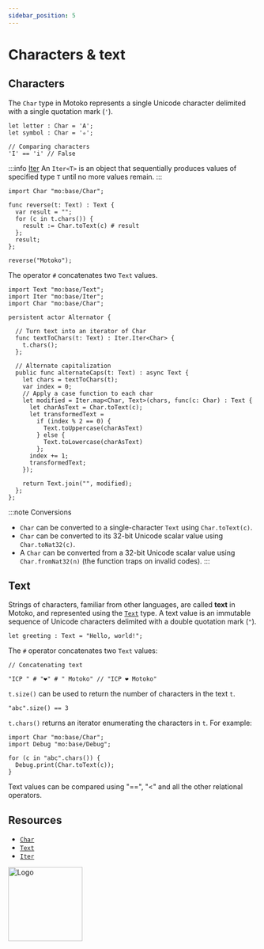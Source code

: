 ```yaml
---
sidebar_position: 5
---
```


# Characters & text

## Characters

The `Char` type in Motoko represents a single Unicode character delimited with a single quotation mark (`'`).

```motoko
let letter : Char = 'A';
let symbol : Char = '✮';

// Comparing characters
'I' == 'i' // False
```


:::info [Iter](https://internetcomputer.org/docs/motoko/base/Iter)
An `Iter<T>` is an object that sequentially produces values of specified type `T` until no more values remain.
:::
``` motoko
import Char "mo:base/Char";

func reverse(t: Text) : Text {
  var result = "";
  for (c in t.chars()) {
    result := Char.toText(c) # result
  };
  result;
};

reverse("Motoko");
```

The operator `#` concatenates two `Text` values.

```motoko
import Text "mo:base/Text";
import Iter "mo:base/Iter";
import Char "mo:base/Char";

persistent actor Alternator {

  // Turn text into an iterator of Char
  func textToChars(t: Text) : Iter.Iter<Char> {
    t.chars();
  };

  // Alternate capitalization
  public func alternateCaps(t: Text) : async Text {
    let chars = textToChars(t);
    var index = 0;
    // Apply a case function to each char
    let modified = Iter.map<Char, Text>(chars, func(c: Char) : Text {
      let charAsText = Char.toText(c);
      let transformedText = 
        if (index % 2 == 0) {
          Text.toUppercase(charAsText)
        } else {
          Text.toLowercase(charAsText)
        };
      index += 1;
      transformedText;
    });

    return Text.join("", modified);
  };
};
```

:::note Conversions

- `Char` can be converted to a single-character `Text` using `Char.toText(c)`.
- `Char` can be converted to its 32-bit Unicode scalar value using `Char.toNat32(c)`.
- A `Char` can be converted from a 32-bit Unicode scalar value using `Char.fromNat32(n)` (the function traps on invalid codes). 
:::

## Text

Strings of characters, familiar from other languages, are called **text** in Motoko, and represented using the [`Text`](https://internetcomputer.org/docs/motoko/base/Text) type. A text value is an immutable sequence of Unicode characters delimited with a double quotation mark (`"`).

```motoko
let greeting : Text = "Hello, world!";
```

The `#` operator concatenates two `Text` values:

``` motoko
// Concatenating text

"ICP " # "❤️" # " Motoko" // "ICP ❤️ Motoko"
```

`t.size()` can be used to return the number of characters in the text `t`.  

```motoko
"abc".size() == 3
```

`t.chars()` returns an iterator enumerating the characters in `t`. For example:  

```motoko  
import Char "mo:base/Char";
import Debug "mo:base/Debug";

for (c in "abc".chars()) {
  Debug.print(Char.toText(c));
}
```

Text values can be compared using "==", "<" and all the other relational operators.

## Resources

- [`Char`](https://internetcomputer.org/docs/motoko/base/Char)
- [`Text`](https://internetcomputer.org/docs/motoko/base/Text)
- [`Iter`](https://internetcomputer.org/docs/motoko/base/Iter)

<img src="https://cdn-assets-eu.frontify.com/s3/frontify-enterprise-files-eu/eyJwYXRoIjoiZGZpbml0eVwvYWNjb3VudHNcLzAxXC80MDAwMzA0XC9wcm9qZWN0c1wvNFwvYXNzZXRzXC8zOFwvMTc2XC9jZGYwZTJlOTEyNDFlYzAzZTQ1YTVhZTc4OGQ0ZDk0MS0xNjA1MjIyMzU4LnBuZyJ9:dfinity:9Q2_9PEsbPqdJNAQ08DAwqOenwIo7A8_tCN4PSSWkAM?width=2400" alt="Logo" width="150" height="150" />
